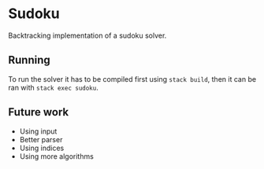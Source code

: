 # Sudoku

Backtracking implementation of a sudoku solver.

## Running
To run the solver it has to be compiled first using `stack build`, then it can be ran with `stack exec sudoku`.

## Future work
* Using input
* Better parser
* Using indices
* Using more algorithms
